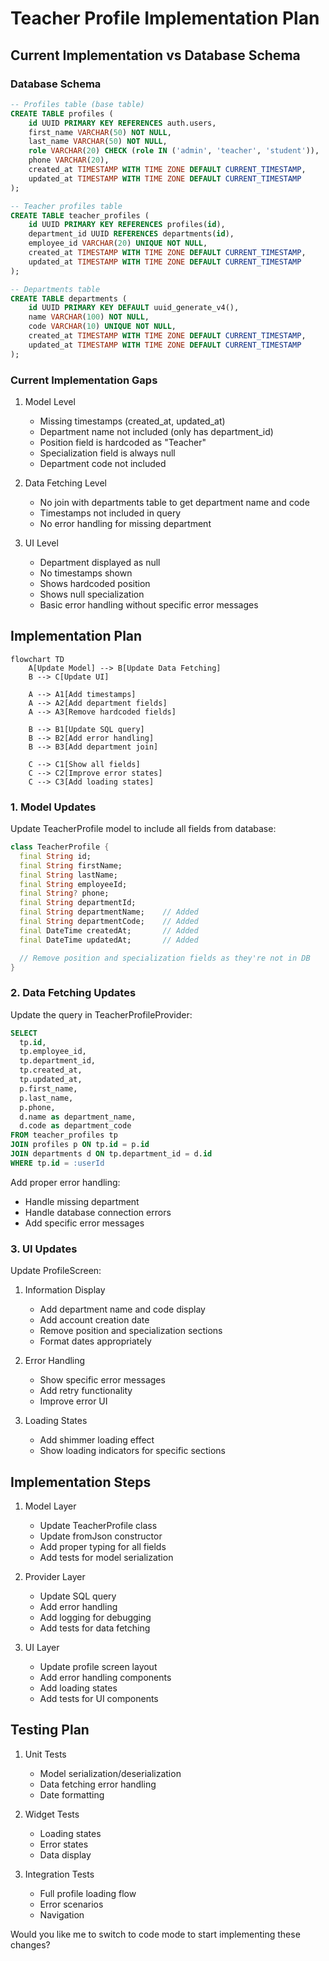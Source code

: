# Teacher Profile Implementation Plan

## Current Implementation vs Database Schema

### Database Schema
```sql
-- Profiles table (base table)
CREATE TABLE profiles (
    id UUID PRIMARY KEY REFERENCES auth.users,
    first_name VARCHAR(50) NOT NULL,
    last_name VARCHAR(50) NOT NULL,
    role VARCHAR(20) CHECK (role IN ('admin', 'teacher', 'student')),
    phone VARCHAR(20),
    created_at TIMESTAMP WITH TIME ZONE DEFAULT CURRENT_TIMESTAMP,
    updated_at TIMESTAMP WITH TIME ZONE DEFAULT CURRENT_TIMESTAMP
);

-- Teacher profiles table
CREATE TABLE teacher_profiles (
    id UUID PRIMARY KEY REFERENCES profiles(id),
    department_id UUID REFERENCES departments(id),
    employee_id VARCHAR(20) UNIQUE NOT NULL,
    created_at TIMESTAMP WITH TIME ZONE DEFAULT CURRENT_TIMESTAMP,
    updated_at TIMESTAMP WITH TIME ZONE DEFAULT CURRENT_TIMESTAMP
);

-- Departments table 
CREATE TABLE departments (
    id UUID PRIMARY KEY DEFAULT uuid_generate_v4(),
    name VARCHAR(100) NOT NULL,
    code VARCHAR(10) UNIQUE NOT NULL,
    created_at TIMESTAMP WITH TIME ZONE DEFAULT CURRENT_TIMESTAMP,
    updated_at TIMESTAMP WITH TIME ZONE DEFAULT CURRENT_TIMESTAMP
);
```

### Current Implementation Gaps

1. Model Level
   - Missing timestamps (created_at, updated_at)
   - Department name not included (only has department_id)
   - Position field is hardcoded as "Teacher"
   - Specialization field is always null
   - Department code not included

2. Data Fetching Level
   - No join with departments table to get department name and code
   - Timestamps not included in query
   - No error handling for missing department

3. UI Level
   - Department displayed as null
   - No timestamps shown
   - Shows hardcoded position
   - Shows null specialization
   - Basic error handling without specific error messages

## Implementation Plan

```mermaid
flowchart TD
    A[Update Model] --> B[Update Data Fetching]
    B --> C[Update UI]
    
    A --> A1[Add timestamps]
    A --> A2[Add department fields]
    A --> A3[Remove hardcoded fields]
    
    B --> B1[Update SQL query]
    B --> B2[Add error handling]
    B --> B3[Add department join]
    
    C --> C1[Show all fields]
    C --> C2[Improve error states]
    C --> C3[Add loading states]
```

### 1. Model Updates

Update TeacherProfile model to include all fields from database:

```dart
class TeacherProfile {
  final String id;
  final String firstName;
  final String lastName;
  final String employeeId;
  final String? phone;
  final String departmentId;
  final String departmentName;    // Added
  final String departmentCode;    // Added
  final DateTime createdAt;       // Added
  final DateTime updatedAt;       // Added

  // Remove position and specialization fields as they're not in DB
}
```

### 2. Data Fetching Updates

Update the query in TeacherProfileProvider:

```sql
SELECT 
  tp.id,
  tp.employee_id,
  tp.department_id,
  tp.created_at,
  tp.updated_at,
  p.first_name,
  p.last_name,
  p.phone,
  d.name as department_name,
  d.code as department_code
FROM teacher_profiles tp
JOIN profiles p ON tp.id = p.id
JOIN departments d ON tp.department_id = d.id
WHERE tp.id = :userId
```

Add proper error handling:
- Handle missing department
- Handle database connection errors
- Add specific error messages

### 3. UI Updates

Update ProfileScreen:

1. Information Display
   - Add department name and code display
   - Add account creation date
   - Remove position and specialization sections
   - Format dates appropriately

2. Error Handling
   - Show specific error messages
   - Add retry functionality
   - Improve error UI

3. Loading States
   - Add shimmer loading effect
   - Show loading indicators for specific sections

## Implementation Steps

1. Model Layer
   - Update TeacherProfile class
   - Update fromJson constructor
   - Add proper typing for all fields
   - Add tests for model serialization

2. Provider Layer
   - Update SQL query
   - Add error handling
   - Add logging for debugging
   - Add tests for data fetching

3. UI Layer
   - Update profile screen layout
   - Add error handling components
   - Add loading states
   - Add tests for UI components

## Testing Plan

1. Unit Tests
   - Model serialization/deserialization
   - Data fetching error handling
   - Date formatting

2. Widget Tests
   - Loading states
   - Error states
   - Data display

3. Integration Tests
   - Full profile loading flow
   - Error scenarios
   - Navigation

Would you like me to switch to code mode to start implementing these changes?